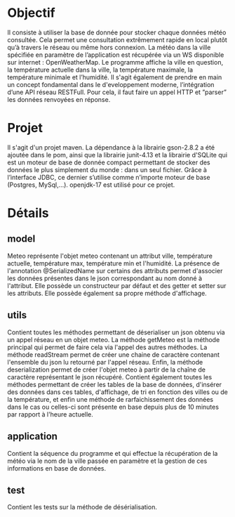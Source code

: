 # Objectif
Il consiste à utiliser la base de donnée pour stocker chaque données météo consultée. Cela permet une consultation extrêmement rapide en local plutôt qu’à travers le réseau ou même hors connexion.
La météo dans la ville spécifiée en paramètre de l’application est récupérée via un WS disponible sur internet : OpenWeatherMap. Le programme affiche la ville en question, la température actuelle dans la ville, la température maximale, la température minimale et l’humidité. Il s'agit également de prendre en main un concept fondamental dans le d'eveloppement moderne, l’intégration d’une API réseau RESTFull. Pour cela, il faut faire un appel HTTP et ”parser” les données renvoyées en réponse.

# Projet
Il s'agit d'un projet maven. La dépendance à la librairie gson-2.8.2 a été ajoutée dans le pom, ainsi que la librairie junit-4.13 et la librairie d'SQLite qui est un moteur de base de
donnée compact permettant de stocker des données le plus simplement du monde : dans un seul fichier. Grâce à l’interface JDBC, ce dernier s’utilise comme n’importe moteur de base (Postgres, MySql,...). 
openjdk-17 est utilisé pour ce projet.

# Détails 
## model
Meteo représente l'objet meteo contenant un attribut ville, température actuelle, température max, température min et l'humidité. La présence de l'annotation @SerializedName sur certains des attributs permet d'associer les données présentes dans le json correspondant au nom donné à l'attribut. Elle possède un constructeur par défaut et des getter et setter sur les attributs. Elle possède également sa propre méthode d'affichage. 
## utils
Contient toutes les méthodes permettant de déserialiser un json obtenu via un appel réseau en un objet meteo. La méthode getMeteo est la méthode principal qui permet de faire cela via l'appel des autres méthodes. La méthode readStream permet de créer une chaine de caractère contenant l'ensemble du json lu retourné par l'appel réseau. Enfin, la méthode deserialization permet de créer l'objet meteo à partir de la chaîne de caractère représentant le json récupéré. 
Contient également toutes les méthodes permettant de créer les tables de la base de données, d'insérer des données dans ces tables, d'affichage, de tri en fonction des villes ou de la température, et enfin une méthode de rarfaichissement des données dans le cas ou celles-ci sont présente en base depuis plus de 10 minutes par rapport à l'heure actuelle.
## application 
Contient la séquence du programme et qui effectue la récupération de la météo via le nom de la ville passée en paramètre et la gestion de ces informations en base de données. 
## test 
Contient les tests sur la méthode de désérialisation.

